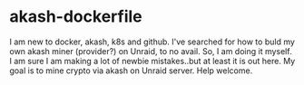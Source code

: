 # akash-dockerfile
I am new to docker, akash, k8s and github.
I've searched for how to buld my own akash miner (provider?) on Unraid, to no avail.
So, I am doing it myself.
I am sure I am making a lot of newbie mistakes..but at least it is out here.
My goal is to mine crypto via akash on Unraid server.
Help welcome.
